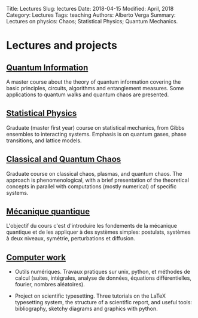 Title: Lectures 
Slug: lectures 
Date: 2018-04-15
Modified: April, 2018
Category: Lectures
Tags: teaching
Authors: Alberto Verga
Summary: Lectures on physics: Chaos; Statistical Physics; Quantum Mechanics.

$\newcommand{\I}{\mathrm{i}} 
\newcommand{\E}{\mathrm{e}} 
\newcommand{\D}{\mathop{}\!\mathrm{d}}$

# Lectures and projects

## [Quantum Information]({filename}AQ-index.md)

A master course about the theory of quantum information covering the basic principles, circuits, algorithms and entanglement measures. Some applications to quantum walks and quantum chaos are presented.

## [Statistical Physics ]({filename}PS-index.md)

Graduate (master first year) course on statistical mechanics, from Gibbs ensembles to interacting systems. Emphasis is on quantum gases, phase transitions, and lattice models.

## [Classical and Quantum Chaos]({filename}CH-index.md)

Graduate course on classical chaos, plasmas, and quantum chaos. The approach is phenomenological, with a brief presentation of the theoretical concepts in parallel with computations (mostly numerical) of specific systems. 

## [Mécanique quantique]({filename}MQ-index.md)

L'objectif du cours c'est d'introduire les fondements de la mécanique quantique et de les appliquer à des systèmes simples: postulats, systèmes à deux niveaux, symétrie, perturbations et diffusion.

## [Computer work]({filename}ON-index.md)

* Outils numériques. Travaux pratiques sur unix, python, et méthodes de calcul (suites, intégrales, analyse de données, équations différentielles, fourier, nombres aléatoires).

* Project on scientific typesetting. Three tutorials on the LaTeX typesetting system, the structure of a scientific report, and useful tools: bibliography, sketchy diagrams and graphics with python.
